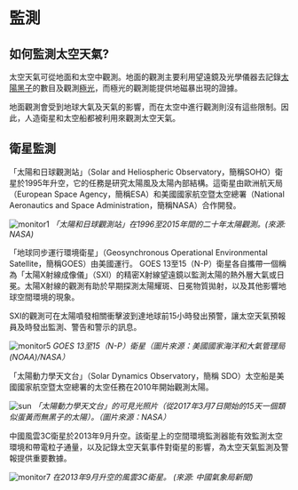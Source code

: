 # 監測

## 如何監測太空天氣?

太空天氣可從地面和太空中觀測。地面的觀測主要利用望遠鏡及光學儀器去記錄[太陽黑子](#/zh/section/phenomena/sunspots)的數目及觀測[極光](#/zh/section/phenomena/aurora)，而極光的觀測能提供地磁暴出現的證據。

地面觀測會受到地球大氣及天氣的影響，而在太空中進行觀測則沒有這些限制。因此，人造衛星和太空船都被利用來觀測太空天氣。

## 衛星監測

「太陽和日球觀測站」（Solar and Heliospheric Observatory，簡稱SOHO）衛星於1995年升空，它的任務是研究太陽風及太陽內部結構。這衛星由歐洲航天局（European Space Agency，簡稱ESA）和美國國家航空暨太空總署（National Aeronautics and Space Administration，簡稱NASA）合作開發。 

![monitor1](./static/monitor1.png)
*「太陽和日球觀測站」在1996至2015年間的二十年太陽觀測。(來源: NASA)*

「地球同步運行環境衛星」（Geosynchronous Operational Environmental Satellite，簡稱GOES）由美國運行。 GOES 13至15（N-P）衛星各自攜帶一個稱為「太陽X射線成像儀」（SXI）的精密X射線望遠鏡以監測太陽的熱外層大氣或日冕。太陽X射線的觀測有助於早期探測太陽耀斑、日冕物質拋射，以及其他影響地球空間環境的現象。

SXI的觀測可在太陽噴發相關衝擊波到達地球前15小時發出預警，讓太空天氣預報員及時發出監測、警告和警示的訊息。

![monitor5](./static/monitor5.png)
*GOES 13至15（N-P）衛星（圖片來源：美國國家海洋和大氣管理局(NOAA)/NASA）*

「太陽動力學天文台」（Solar Dynamics Observatory，簡稱 SDO）太空船是美國國家航空暨太空總署的太空任務在2010年開始觀測太陽。

![sun](./static/monitor6.png)
*「太陽動力學天文台」的可見光照片（從2017年3月7日開始的15天一個類似蛋黃而無黑子的太陽）。（圖片來源：NASA）*

中國風雲3C衛星於2013年9月升空。該衛星上的空間環境監測器能有效監測太空環境和帶電粒子通量，以及記錄太空天氣事件對衛星的影響，為太空天氣監測及警報提供重要數據。

![monitor7](./static/monitor7.jpg)
*在2013年9月升空的風雲3C衛星。 (來源: 中國氣象局新聞)*
